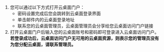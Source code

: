 1. 您可以通过以下方式打开云桌面门户：
    - 密码设置完成后您会跳转到云桌面登录界面
    - 单击邮件内的云桌面登录地址
    - 联系您的云桌面管理员，云桌面管理员会分享给您云桌面访问门户链接
2. 打开云桌面门户后输入您的云桌面账号和密码即可登录进入云桌面访问门户。
**若登录成功后，云桌面访问门户无可用的云桌面资源，则表示您的管理员没有为您分配云桌面，请联系管理员。**
